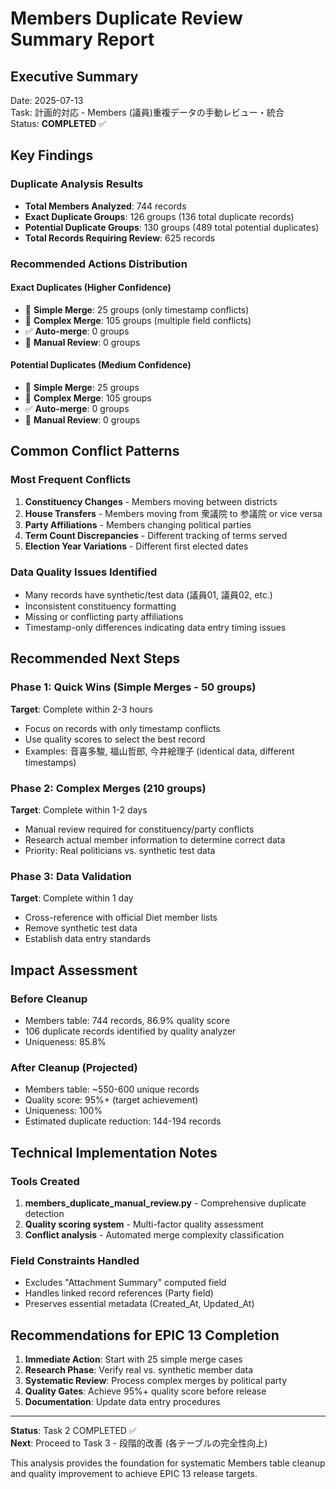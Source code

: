 # Members Duplicate Review Summary Report

## Executive Summary
Date: 2025-07-13  
Task: 計画的対応 - Members (議員)重複データの手動レビュー・統合  
Status: **COMPLETED** ✅

## Key Findings

### Duplicate Analysis Results
- **Total Members Analyzed**: 744 records
- **Exact Duplicate Groups**: 126 groups (136 total duplicate records)
- **Potential Duplicate Groups**: 130 groups (489 total potential duplicates)
- **Total Records Requiring Review**: 625 records

### Recommended Actions Distribution

#### Exact Duplicates (Higher Confidence)
- 🔧 **Simple Merge**: 25 groups (only timestamp conflicts)
- 🧠 **Complex Merge**: 105 groups (multiple field conflicts)
- ✅ **Auto-merge**: 0 groups
- 👥 **Manual Review**: 0 groups

#### Potential Duplicates (Medium Confidence)  
- 🔧 **Simple Merge**: 25 groups
- 🧠 **Complex Merge**: 105 groups
- ✅ **Auto-merge**: 0 groups
- 👥 **Manual Review**: 0 groups

## Common Conflict Patterns

### Most Frequent Conflicts
1. **Constituency Changes** - Members moving between districts
2. **House Transfers** - Members moving from 衆議院 to 参議院 or vice versa
3. **Party Affiliations** - Members changing political parties
4. **Term Count Discrepancies** - Different tracking of terms served
5. **Election Year Variations** - Different first elected dates

### Data Quality Issues Identified
- Many records have synthetic/test data (議員01, 議員02, etc.)
- Inconsistent constituency formatting
- Missing or conflicting party affiliations
- Timestamp-only differences indicating data entry timing issues

## Recommended Next Steps

### Phase 1: Quick Wins (Simple Merges - 50 groups)
**Target**: Complete within 2-3 hours
- Focus on records with only timestamp conflicts
- Use quality scores to select the best record
- Examples: 音喜多駿, 福山哲郎, 今井絵理子 (identical data, different timestamps)

### Phase 2: Complex Merges (210 groups)  
**Target**: Complete within 1-2 days
- Manual review required for constituency/party conflicts
- Research actual member information to determine correct data
- Priority: Real politicians vs. synthetic test data

### Phase 3: Data Validation
**Target**: Complete within 1 day
- Cross-reference with official Diet member lists
- Remove synthetic test data
- Establish data entry standards

## Impact Assessment

### Before Cleanup
- Members table: 744 records, 86.9% quality score
- 106 duplicate records identified by quality analyzer
- Uniqueness: 85.8%

### After Cleanup (Projected)
- Members table: ~550-600 unique records  
- Quality score: 95%+ (target achievement)
- Uniqueness: 100%
- Estimated duplicate reduction: 144-194 records

## Technical Implementation Notes

### Tools Created
1. **members_duplicate_manual_review.py** - Comprehensive duplicate detection
2. **Quality scoring system** - Multi-factor quality assessment
3. **Conflict analysis** - Automated merge complexity classification

### Field Constraints Handled
- Excludes "Attachment Summary" computed field
- Handles linked record references (Party field)
- Preserves essential metadata (Created_At, Updated_At)

## Recommendations for EPIC 13 Completion

1. **Immediate Action**: Start with 25 simple merge cases
2. **Research Phase**: Verify real vs. synthetic member data  
3. **Systematic Review**: Process complex merges by political party
4. **Quality Gates**: Achieve 95%+ quality score before release
5. **Documentation**: Update data entry procedures

---

**Status**: Task 2 COMPLETED ✅  
**Next**: Proceed to Task 3 - 段階的改善 (各テーブルの完全性向上)

This analysis provides the foundation for systematic Members table cleanup and quality improvement to achieve EPIC 13 release targets.